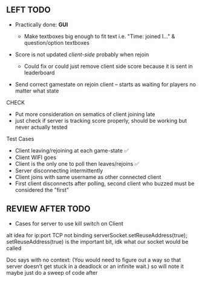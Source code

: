 ## LEFT TODO

- Practically done: **GUI**

  - Make textboxes big enough to fit text i.e. "Time: joined I..." & question/option textboxes

- Score is not updated _client-side_ probably when rejoin
  - Could fix or could just remove client side score because it is sent in leaderboard
- Send correct gamestate on rejoin client – starts as waiting for players no matter what state

CHECK

- Put more consideration on sematics of client joining late
- just check if server is tracking score properly, should be working but never actually tested

Test Cases

- Client leaving/rejoining at each game-state ✅
- Client WIFI goes
- Client is the only one to poll then leaves/rejoins ✅
- Server disconnecting intermittently
- Client joins with same username as other connected client
- First client disconnects after polling, second client who buzzed must be considered the "first"

## REVIEW AFTER TODO

- Cases for server to use kill switch on Client

alt idea for ip:port TCP not binding
serverSocket.setReuseAddress(true);
setReuseAddress(true) is the important bit, idk what our socket would be called

Doc says with no context:
(You would need to figure out a way so that server doesn’t get stuck in a deadlock or an infinite wait.)
so will note it maybe just do a sweep of code after
